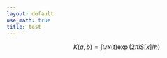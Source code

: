 ```yaml
---
layout: default
use_math: true
title: test
---
```


$$
K(a,b) = \int \mathcal{D}x(t) \exp(2\pi i S[x]/\hbar)
$$
